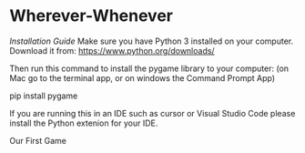 # Wherever-Whenever

*Installation Guide*
Make sure you have Python 3 installed on your computer. Download it from:
https://www.python.org/downloads/

Then run this command to install the pygame library to your computer: (on Mac go to the terminal app, or on windows the Command Prompt App)

pip install pygame

If you are running this in an IDE such as cursor or Visual Studio Code please install the Python extenion for your IDE.

Our First Game
